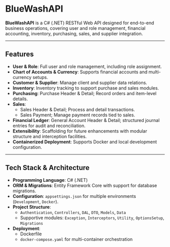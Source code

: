 # BlueWashAPI

**BlueWashAPI** is a C# (.NET) RESTful Web API designed for end-to-end business operations, covering user and role management, financial accounting, inventory, purchasing, sales, and supplier integration.

---

##  Features

- **User & Role**: Full user and role management, including role assignment.
- **Chart of Accounts & Currency**: Supports financial accounts and multi-currency setups.
- **Customer & Supplier**: Manage client and supplier data relations.
- **Inventory**: Inventory tracking to support purchase and sales modules.
- **Purchasing**: Purchase Header & Detail; Record orders and item-level details.
- **Sales**:
  - Sales Header & Detail; Process and detail transactions.
  - Sales Payment; Manage payment records tied to sales.
- **Financial Ledger**: General Account Header & Detail; structured journal entries for audit and reconciliation.
- **Extensibility**: Scaffolding for future enhancements with modular structure and interception facilities.
- **Containerized Deployment**: Supports Docker and local development configuration.

---

##  Tech Stack & Architecture

- **Programming Language**: C# (.NET)
- **ORM & Migrations**: Entity Framework Core with support for database migrations.
- **Configuration**: `appsettings.json` for multiple environments (`Development`, `Docker`).
- **Project Structure**:
  - `Authentication`, `Controllers`, `DAL`, `DTO`, `Models`, `Data`
  - Supportive modules: `Exception`, `Interceptors`, `Utility`, `OptionsSetup`, `Migrations`
- **Deployment**:
  - Dockerfile
  - `docker-compose.yaml` for multi-container orchestration
